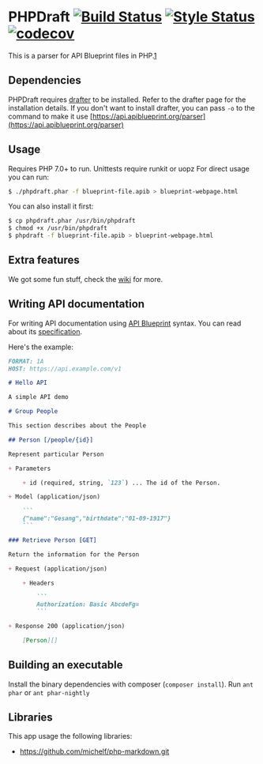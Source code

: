 # PHPDraft [![Build Status](https://travis-ci.org/SMillerDev/phpdraft.svg?branch=master)](https://travis-ci.org/SMillerDev/phpdraft) [![Style Status](https://styleci.io/repos/65147997/shield)](https://styleci.io/repos/65147997) [![codecov](https://codecov.io/gh/SMillerDev/phpdraft/branch/master/graph/badge.svg)](https://codecov.io/gh/SMillerDev/phpdraft)
This is a parser for API Blueprint files in PHP.[1](#dependencies)

## Dependencies
PHPDraft requires [drafter](https://github.com/apiaryio/drafter) to be installed. Refer to the drafter page for the installation details. If you don't want to install drafter, you can pass `-o` to the command to make it use [https://api.apiblueprint.org/parser](https://api.apiblueprint.org/parser)

## Usage
Requires PHP 7.0+ to run. Unittests require runkit or uopz
For direct usage you can run:
```bash
$ ./phpdraft.phar -f blueprint-file.apib > blueprint-webpage.html
```
You can also install it first:
```bash
$ cp phpdraft.phar /usr/bin/phpdraft
$ chmod +x /usr/bin/phpdraft
$ phpdraft -f blueprint-file.apib > blueprint-webpage.html
```

## Extra features
We got some fun stuff, check the [wiki](https://github.com/SMillerDev/phpdraft/wiki) for more.

## Writing API documentation

For writing API documentation using [API Blueprint](http://apiblueprint.org/) syntax. You can read about its [specification](https://github.com/apiaryio/api-blueprint/blob/master/API%20Blueprint%20Specification.md).

Here's the example:

```markdown
FORMAT: 1A
HOST: https://api.example.com/v1

# Hello API

A simple API demo

# Group People

This section describes about the People

## Person [/people/{id}]

Represent particular Person

+ Parameters

    + id (required, string, `123`) ... The id of the Person.

+ Model (application/json)

    ```
    {"name":"Gesang","birthdate":"01-09-1917"}
    ```

### Retrieve Person [GET]

Return the information for the Person

+ Request (application/json)

    + Headers

        ```
        Authorization: Basic AbcdeFg=
        ```

+ Response 200 (application/json)

    [Person][]

```

## Building an executable
Install the binary dependencies with composer (`composer install`).
Run `ant phar` or `ant phar-nightly`

## Libraries
This app usage the following libraries:
* https://github.com/michelf/php-markdown.git
